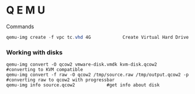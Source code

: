 # Q E M U


Commands
````powershell
qemu-img create -f vpc tc.vhd 4G            Create Virtual Hard Drive

````

### Working with disks
````
qemu-img convert -O qcow2 vmware-disk.vmdk kvm-disk.qcow2                 #converting to KVM compatible
qemu-img convert -f raw -O qcow2 /tmp/source.raw /tmp/output.qcow2 -p     #converting raw to qcow2 with progressbar
qemu-img info source.qcow2            #get info about disk
````
